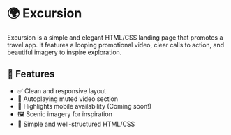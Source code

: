 # 🌍 Excursion

Excursion is a simple and elegant HTML/CSS landing page that promotes a travel app. It features a looping promotional video, clear calls to action, and beautiful imagery to inspire exploration.

## 🚀 Features

- ✅ Clean and responsive layout
- 🎥 Autoplaying muted video section
- 📱 Highlights mobile availability (Coming soon!)
- 🖼️ Scenic imagery for inspiration
- 📎 Simple and well-structured HTML/CSS


